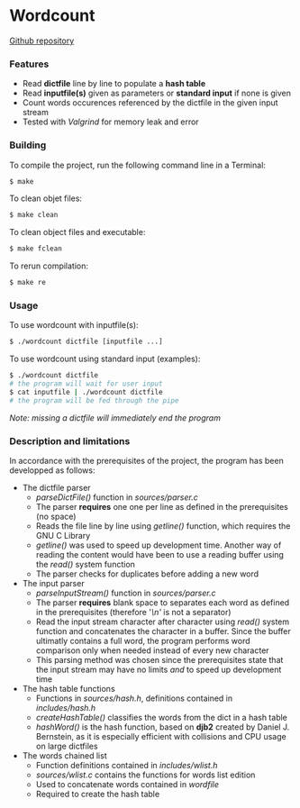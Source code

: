 # Wordcount

[Github repository](https://github.com/thomps-j/wordcount.git)

### Features

  - Read **dictfile** line by line to populate a **hash table**
  - Read **inputfile(s)** given as parameters or **standard input** if none is given
  - Count words occurences referenced by the dictfile in the given input stream
  - Tested with *Valgrind* for memory leak and error

### Building

To compile the project, run the following command line in a Terminal:

```sh
$ make
```

To clean objet files:

```sh
$ make clean
```

To clean object files and executable:

```sh
$ make fclean
```

To rerun compilation:

```sh
$ make re
```

### Usage

To use wordcount with inputfile(s):
```sh
$ ./wordcount dictfile [inputfile ...]
```

To use wordcount using standard input (examples):
```sh
$ ./wordcount dictfile
# the program will wait for user input
$ cat inputfile | ./wordcount dictfile
# the program will be fed through the pipe
```

*Note: missing a dictfile will immediately end the program*

### Description and limitations

In accordance with the prerequisites of the project, the program has been developped as follows:

  - The dictfile parser
    - *parseDictFile()* function in *sources/parser.c*
    - The parser **requires** one one per line as defined in the prerequisites (no space)
    - Reads the file line by line using *getline()* function, which requires the GNU C Library
    - *getline()* was used to speed up development time. Another way of reading the content would have been to use a reading buffer using the *read()* system function
    - The parser checks for duplicates before adding a new word
- The input parser
    - *parseInputStream()* function in *sources/parser.c*
    - The parser **requires** blank space to separates each word as defined in the prerequisites (therefore '*\n'* is not a separator)
    - Read the input stream character after character using *read()* system function and concatenates the character in a buffer. Since the buffer ultimatly contains a full word, the program performs word comparison only when needed instead of every new character
    - This parsing method was chosen since the prerequisites state that the input stream may have no limits *and* to speed up development time
- The hash table functions
    - Functions in *sources/hash.h*, definitions contained in *includes/hash.h*
    - *createHashTable()* classifies the words from the dict in a hash table
    - *hashWord()* is the hash function, based on **djb2** created by Daniel J. Bernstein, as it is especially efficient with collisions and CPU usage on large dictfiles 
- The words chained list
    - Function definitions contained in *includes/wlist.h*
    - *sources/wlist.c* contains the functions for words list edition
    - Used to concatenate words contained in *wordfile*
    - Required to create the hash table